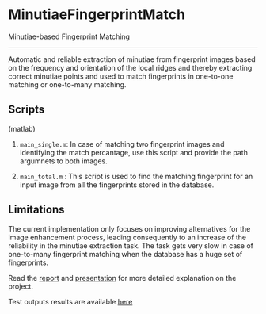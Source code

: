 # MinutiaeFingerprintMatch

Minutiae-based Fingerprint Matching

__________________________________

Automatic and reliable extraction of minutiae from fingerprint images based on the frequency and orientation of the local ridges and
thereby extracting correct minutiae points and used to match fingerprints in one-to-one matching or one-to-many matching.

## Scripts
(matlab)

1. `main_single.m`: In case of matching two fingerprint images and identifying the match percantage, use this script and provide the path argumnets to both images.

2. `main_total.m` : This script is used to find the matching fingerprint for an input image from all the fingerprints stored in the database.


## Limitations

The current implementation only focuses on improving alternatives for the image enhancement process, leading consequently to an increase of the reliability in the minutiae extraction task. The task gets very slow in case of one-to-many fingerprint matching when the database has a huge set of fingerprints.


Read the [report](https://github.com/nsh-764/MinutiaeFingerprintMatch/Docs/report.pdf) and [presentation](https://github.com/nsh-764/MinutiaeFingerprintMatch/DocsFinal%20Presentation.pdf) for more detailed explanation on the project.

Test outputs results are available [here](https://github.com/nsh-764/MinutiaeFingerprintMatch/Docs/Results%20on%20Testset.pdf)


